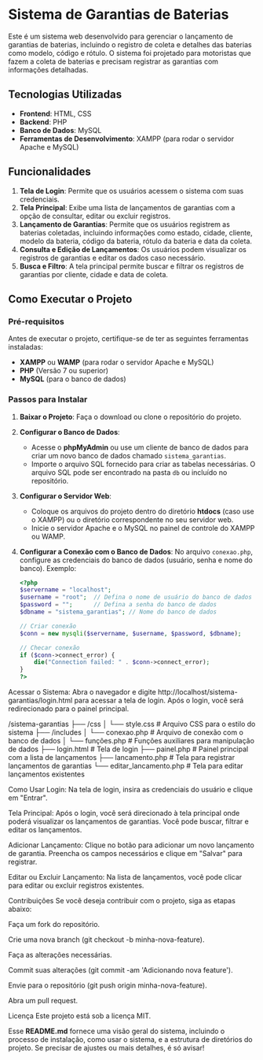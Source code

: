 # Sistema de Garantias de Baterias

Este é um sistema web desenvolvido para gerenciar o lançamento de garantias de baterias, incluindo o registro de coleta e detalhes das baterias como modelo, código e rótulo. O sistema foi projetado para motoristas que fazem a coleta de baterias e precisam registrar as garantias com informações detalhadas.

## Tecnologias Utilizadas

- **Frontend**: HTML, CSS
- **Backend**: PHP
- **Banco de Dados**: MySQL
- **Ferramentas de Desenvolvimento**: XAMPP (para rodar o servidor Apache e MySQL)

## Funcionalidades

1. **Tela de Login**: Permite que os usuários acessem o sistema com suas credenciais.
2. **Tela Principal**: Exibe uma lista de lançamentos de garantias com a opção de consultar, editar ou excluir registros.
3. **Lançamento de Garantias**: Permite que os usuários registrem as baterias coletadas, incluindo informações como estado, cidade, cliente, modelo da bateria, código da bateria, rótulo da bateria e data da coleta.
4. **Consulta e Edição de Lançamentos**: Os usuários podem visualizar os registros de garantias e editar os dados caso necessário.
5. **Busca e Filtro**: A tela principal permite buscar e filtrar os registros de garantias por cliente, cidade e data de coleta.

## Como Executar o Projeto

### Pré-requisitos

Antes de executar o projeto, certifique-se de ter as seguintes ferramentas instaladas:

- **XAMPP** ou **WAMP** (para rodar o servidor Apache e MySQL)
- **PHP** (Versão 7 ou superior)
- **MySQL** (para o banco de dados)

### Passos para Instalar

1. **Baixar o Projeto**:
   Faça o download ou clone o repositório do projeto.

2. **Configurar o Banco de Dados**:

   - Acesse o **phpMyAdmin** ou use um cliente de banco de dados para criar um novo banco de dados chamado `sistema_garantias`.
   - Importe o arquivo SQL fornecido para criar as tabelas necessárias. O arquivo SQL pode ser encontrado na pasta `db` ou incluído no repositório.

3. **Configurar o Servidor Web**:

   - Coloque os arquivos do projeto dentro do diretório **htdocs** (caso use o XAMPP) ou o diretório correspondente no seu servidor web.
   - Inicie o servidor Apache e o MySQL no painel de controle do XAMPP ou WAMP.

4. **Configurar a Conexão com o Banco de Dados**:
   No arquivo `conexao.php`, configure as credenciais do banco de dados (usuário, senha e nome do banco). Exemplo:

   ```php
   <?php
   $servername = "localhost";
   $username = "root";  // Defina o nome de usuário do banco de dados
   $password = "";      // Defina a senha do banco de dados
   $dbname = "sistema_garantias"; // Nome do banco de dados

   // Criar conexão
   $conn = new mysqli($servername, $username, $password, $dbname);

   // Checar conexão
   if ($conn->connect_error) {
       die("Connection failed: " . $conn->connect_error);
   }
   ?>
   ```

Acessar o Sistema: Abra o navegador e digite http://localhost/sistema-garantias/login.html para acessar a tela de login. Após o login, você será redirecionado para o painel principal.

/sistema-garantias
├── /css
│ └── style.css # Arquivo CSS para o estilo do sistema
├── /includes
│ └── conexao.php # Arquivo de conexão com o banco de dados
│ └── funções.php # Funções auxiliares para manipulação de dados
├── login.html # Tela de login
├── painel.php # Painel principal com a lista de lançamentos
├── lancamento.php # Tela para registrar lançamentos de garantias
└── editar_lancamento.php # Tela para editar lançamentos existentes

Como Usar
Login: Na tela de login, insira as credenciais do usuário e clique em "Entrar".

Tela Principal: Após o login, você será direcionado à tela principal onde poderá visualizar os lançamentos de garantias. Você pode buscar, filtrar e editar os lançamentos.

Adicionar Lançamento: Clique no botão para adicionar um novo lançamento de garantia. Preencha os campos necessários e clique em "Salvar" para registrar.

Editar ou Excluir Lançamento: Na lista de lançamentos, você pode clicar para editar ou excluir registros existentes.

Contribuições
Se você deseja contribuir com o projeto, siga as etapas abaixo:

Faça um fork do repositório.

Crie uma nova branch (git checkout -b minha-nova-feature).

Faça as alterações necessárias.

Commit suas alterações (git commit -am 'Adicionando nova feature').

Envie para o repositório (git push origin minha-nova-feature).

Abra um pull request.

Licença
Este projeto está sob a licença MIT.

Esse **README.md** fornece uma visão geral do sistema, incluindo o processo de instalação, como usar o sistema, e a estrutura de diretórios do projeto. Se precisar de ajustes ou mais detalhes, é só avisar!

